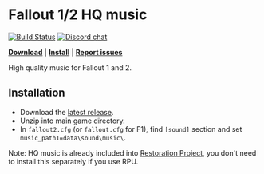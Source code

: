 # Fallout 1/2 HQ music

[![Build Status](https://travis-ci.org/BGforgeNet/Fallout2-HQ-music.svg?branch=master)](https://travis-ci.org/BGforgeNet/Fallout2-HQ-music)
[![Discord chat](https://img.shields.io/discord/420268540700917760?logo=discord)](https://discord.gg/4Yqfggm)

[__Download__](https://github.com/BGforgeNet/Fallout2-HQ-music/releases/latest)
| [__Install__](#installation)
| [__Report issues__](https://github.com/BGforgeNet/Fallout2-HQ-music/issues)

High quality music for Fallout 1 and 2.

## Installation
- Download the [latest release](https://github.com/BGforgeNet/Fallout2-HQ-music/releases/latest).
- Unzip into main game directory.
- In `fallout2.cfg` (or `fallout.cfg` for F1), find `[sound]` section and set `music_path1=data\sound\music\`.

Note: HQ music is already included into [Restoration Project](https://github.com/BGforgeNet/Fallout2_Restoration_Project), you don't need to install this separately if you use RPU.
